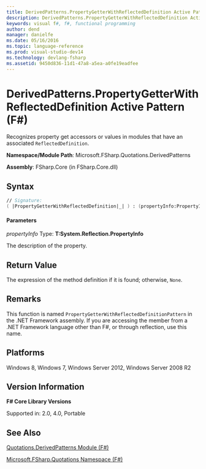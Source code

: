 ```yaml
---
title: DerivedPatterns.PropertyGetterWithReflectedDefinition Active Pattern (F#)
description: DerivedPatterns.PropertyGetterWithReflectedDefinition Active Pattern (F#)
keywords: visual f#, f#, functional programming
author: dend
manager: danielfe
ms.date: 05/16/2016
ms.topic: language-reference
ms.prod: visual-studio-dev14
ms.technology: devlang-fsharp
ms.assetid: 9450d836-11d1-47a8-a5ea-a0fe19eadfee 
---
```


# DerivedPatterns.PropertyGetterWithReflectedDefinition Active Pattern (F#)

Recognizes property get accessors or values in modules that have an associated `ReflectedDefinition`.

**Namespace/Module Path**: Microsoft.FSharp.Quotations.DerivedPatterns

**Assembly**: FSharp.Core (in FSharp.Core.dll)


## Syntax

```fsharp
// Signature:
( |PropertyGetterWithReflectedDefinition|_| ) : (propertyInfo:PropertyInfo) -> Expr option
```

#### Parameters
*propertyInfo*
Type: **T:System.Reflection.PropertyInfo**


The description of the property.

## Return Value

The expression of the method definition if it is found; otherwise, `None`.

## Remarks
This function is named `PropertyGetterWithReflectedDefinitionPattern` in the .NET Framework assembly. If you are accessing the member from a .NET Framework language other than F#, or through reflection, use this name.


## Platforms
Windows 8, Windows 7, Windows Server 2012, Windows Server 2008 R2

## Version Information
**F# Core Library Versions**

Supported in: 2.0, 4.0, Portable

## See Also
[Quotations.DerivedPatterns Module &#40;F&#35;&#41;](Quotations.DerivedPatterns-Module-%5BFSharp%5D.md)

[Microsoft.FSharp.Quotations Namespace &#40;F&#35;&#41;](Microsoft.FSharp.Quotations-Namespace-%5BFSharp%5D.md)